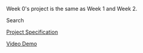 Week 0's project is the same as Week 1 and Week 2.

Search

[Project Specification](https://cs50.harvard.edu/web/2020/projects/0/search/)

[Video Demo](https://www.youtube.com/watch?v=DeWTwtOvKeU)
